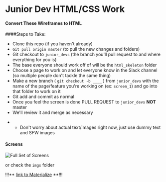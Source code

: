 # Junior Dev HTML/CSS Work

#### Convert These Wireframes to HTML

####Steps to Take:

- Clone this repo (if you haven't already)
- ```Git pull origin master``` (to pull the new changes and folders)
- Git checkout to ```junior_devs``` (the branch you'll pull request to and where everything for you is)
- The base everyone should work off of will be the ```html_skeleton``` folder
- Choose a page to work on and let everyone know in the Slack channel (so multiple people don't tackle the same thing)
- Make a new branch ( ```git checkout -b ____``` ) from ```junior_devs``` with the name of the page/feature you're working on (ex: ```screen_1```) and go into that folder to work on it
- Git add and commit as normal
- Once you feel the screen is done PULL REQUEST to ```junior_devs``` <strong>NOT</strong> master 
- We'll review it and merge as necessary

* - Don't worry about actual text/images right now, just use dummy text and SFW images

#### Screens

![Full Set of Screens](C2.17_fitbit_companion/junior_dev_work/imgs/fullsetofscreens.png)

or check the ```imgs``` folder

!!!** [link to Materialize](http://materializecss.com/getting-started.html) **!!!
